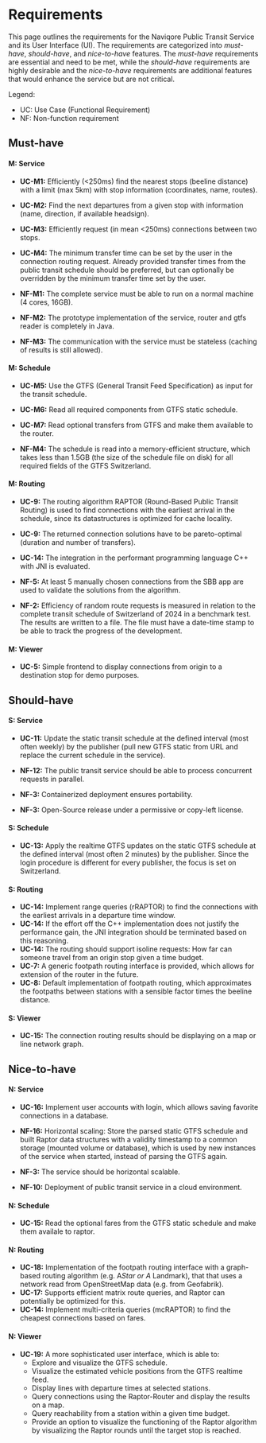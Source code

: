 # Requirements

This page outlines the requirements for the Naviqore Public Transit Service and its User Interface (UI). The
requirements are categorized into *must-have*, *should-have*, and *nice-to-have* features. The *must-have* requirements
are essential and need to be met, while the *should-have* requirements are highly desirable and the *nice-to-have*
requirements are additional features that would enhance the service but are not critical.

Legend:

- UC: Use Case (Functional Requirement)
- NF: Non-function requirement

## Must-have

#### M: Service

- **UC-M1:** Efficiently (<250ms) find the nearest stops (beeline distance) with a limit (max 5km) with stop
  information (coordinates, name, routes).
- **UC-M2:** Find the next departures from a given stop with information (name, direction, if available headsign).
- **UC-M3:** Efficiently request (in mean <250ms) connections between two stops.
- **UC-M4:** The minimum transfer time can be set by the user in the connection routing request. Already provided
  transfer times from the public transit schedule should be preferred, but can optionally be overridden by the minimum
  transfer time set by the user.

- **NF-M1:** The complete service must be able to run on a normal machine (4 cores, 16GB).
- **NF-M2:** The prototype implementation of the service, router and gtfs reader is completely in Java.
- **NF-M3:** The communication with the service must be stateless (caching of results is still allowed).

#### M: Schedule

- **UC-M5:** Use the GTFS (General Transit Feed Specification) as input for the transit schedule.
- **UC-M6:** Read all required components from GTFS static schedule.
- **UC-M7:** Read optional transfers from GTFS and make them available to the router.

- **NF-M4:** The schedule is read into a memory-efficient structure, which takes less than 1.5GB (the size of the
  schedule file on disk) for all required fields of the GTFS Switzerland.

#### M: Routing

- **UC-9:** The routing algorithm RAPTOR (Round-Based Public Transit Routing) is used to find connections with the
  earliest arrival in the
  schedule, since its datastructures is optimized for cache locality.
- **UC-9:** The returned connection solutions have to be pareto-optimal (duration and number of transfers).
- **UC-14:** The integration in the performant programming language C++ with JNI is evaluated.

- **NF-5:** At least 5 manually chosen connections from the SBB app are used to validate the solutions from the
  algorithm.
- **NF-2:** Efficiency of random route requests is measured in relation to the complete transit schedule of Switzerland
  of 2024 in a benchmark test. The results are written to a file. The file must have a date-time stamp to be able to
  track the progress of the development.

#### M: Viewer

- **UC-5:** Simple frontend to display connections from origin to a destination stop for demo purposes.

## Should-have

#### S: Service

- **UC-11:** Update the static transit schedule at the defined interval (most often weekly) by the publisher (pull new
  GTFS static from URL and replace the current schedule in the service).

- **NF-12:** The public transit service should be able to process concurrent requests in parallel.
- **NF-3:** Containerized deployment ensures portability.
- **NF-3:** Open-Source release under a permissive or copy-left license.

#### S: Schedule

- **UC-13:** Apply the realtime GTFS updates on the static GTFS schedule at the defined interval (most often 2 minutes)
  by the publisher. Since the login procedure is different for every publisher, the focus is set on Switzerland.

#### S: Routing

- **UC-14:** Implement range queries (rRAPTOR) to find the connections with the earliest arrivals in a departure time
  window.
- **UC-14:** If the effort off the C++ implementation does not justify the performance gain, the JNI integration should
  be terminated based on this reasoning.
- **UC-14:** The routing should support isoline requests: How far can someone travel from an origin stop given a time
  budget.
- **UC-7:** A generic footpath routing interface is provided, which allows for extension of the router in the future.
- **UC-8:** Default implementation of footpath routing, which approximates the footpaths between stations with a
  sensible factor times the beeline distance.

#### S: Viewer

- **UC-15:** The connection routing results should be displaying on a map or line network graph.

## Nice-to-have

#### N: Service

- **UC-16:** Implement user accounts with login, which allows saving favorite connections in a database.
- **NF-16:** Horizontal scaling: Store the parsed static GTFS schedule and built Raptor data structures with a validity
  timestamp to a common storage (mounted volume or database), which is used by new instances of the service when
  started, instead of parsing the GTFS again.

- **NF-3:** The service should be horizontal scalable.
- **NF-10:** Deployment of public transit service in a cloud environment.

#### N: Schedule

- **UC-15:** Read the optional fares from the GTFS static schedule and make them availale to raptor.

#### N: Routing

- **UC-18:** Implementation of the footpath routing interface with a graph-based routing algorithm (e.g. A*Star or A*
  Landmark), that that uses a network read from OpenStreetMap data (e.g. from Geofabrik).
- **UC-17:** Supports efficient matrix route queries, and Raptor can potentially be optimized for this.
- **UC-14:** Implement multi-criteria queries (mcRAPTOR) to find the cheapest connections based on fares.

#### N: Viewer

- **UC-19:** A more sophisticated user interface, which is able to:
    - Explore and visualize the GTFS schedule.
    - Visualize the estimated vehicle positions from the GTFS realtime feed.
    - Display lines with departure times at selected stations.
    - Query connections using the Raptor-Router and display the results on a map.
    - Query reachability from a station within a given time budget.
    - Provide an option to visualize the functioning of the Raptor algorithm by visualizing the Raptor rounds until the
      target stop is reached.
